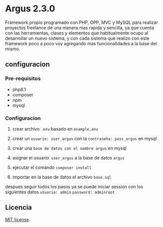# Argus 2.3.0
Framework propio programado con PHP, OPP, MVC y MySQL para realizar proyectos freelance de una manera mas rapida y sencilla, ya que cuenta con las herramientas, clases y elementos que habitualmente ocupo al desarrollar un nuevo sistema, y con cada sistema que realizo con este framework poco a poco voy agregando mas funcionalidades a la base del mismo.

## configuracion
### Pre-requisitos
- php8.1
- composer
- npm
- mysql

### Configuracion
1. crear archivo `.env` basado en `example.env`

2. crear un `usuario: user_argus` con la `contraseña: pass_argus` en mysql

3. crear una `base de datos con el nombre argus` en mysql

4. asignar el usuario` user_argus` a la base de datos `argus`

5. ejecutar el comando `composer install`

6. importar en la base de datos el archivo `base.sql`

despues seguir todos los pasos ya se puede iniciar session con los siguientes datos `usuario: admin` `password: adminroot`

## Licencia
[MIT license](https://opensource.org/licenses/MIT).

